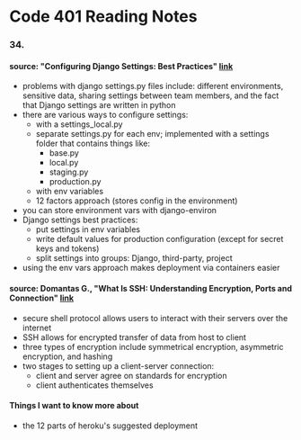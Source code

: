 # Code 401 Reading Notes 
### 34. 

####  source: "Configuring Django Settings: Best Practices" [link](https://djangostars.com/blog/configuring-django-settings-best-practices/)
- problems with django settings.py files include: different environments, sensitive data, sharing settings between team members, and the fact that Django settings are written in python 
- there are various ways to configure settings: 
  - with a settings_local.py 
  - separate settings.py for each env; implemented with a settings folder that contains things like: 
    - base.py
    - local.py 
    - staging.py 
    - production.py  
  - with env variables 
  - 12 factors approach (stores config in the environment)
- you can store environment vars with django-environ 
- Django settings best practices: 
  - put settings in env variables 
  - write default values for production configuration (except for secret keys and tokens)
  - split settings into groups: Django, third-party, project
- using the env vars approach makes deployment via containers easier 


####  source: Domantas G., "What Is SSH: Understanding Encryption, Ports and Connection" [link](https://www.hostinger.com/tutorials/ssh-tutorial-how-does-ssh-work)
- secure shell protocol allows users to interact with their servers over the internet 
- SSH allows for encrypted transfer of data from host to client 
- three types of encryption include symmetrical encryption, asymmetric encryption, and hashing 
- two stages to setting up a client-server connection: 
  - client and server agree on standards for encryption 
  - client authenticates themselves 
  

#### Things I want to know more about 
- the 12 parts of heroku's suggested deployment 
